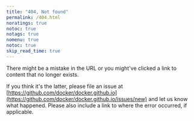 ```yaml
---
title: "404, Not found"
permalink: /404.html
noratings: true
notoc: true
notags: true
nomenu: true
notoc: true
skip_read_time: true
---
```


There might be a mistake in the URL or you might've clicked a link to content
that no longer exists.

If you think it's the latter, please file an issue at [https://github.com/docker/docker.github.io](https://github.com/docker/docker.github.io/issues/new)
and let us know what happened. Please also include a link to where the error
occurred, if applicable.

